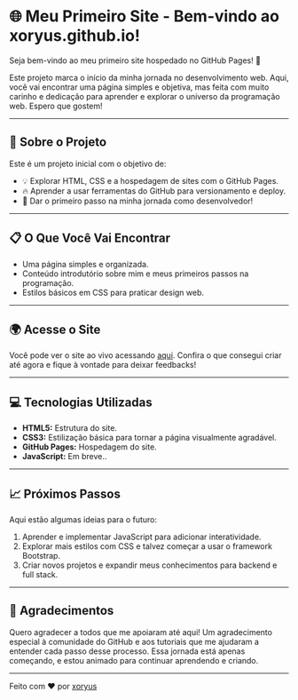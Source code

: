 # 🌐 Meu Primeiro Site - Bem-vindo ao xoryus.github.io!

Seja bem-vindo ao meu primeiro site hospedado no GitHub Pages! 🎉

Este projeto marca o início da minha jornada no desenvolvimento web. Aqui, você vai encontrar uma página simples e objetiva, mas feita com muito carinho e dedicação para aprender e explorar o universo da programação web. Espero que gostem!

---

## 🚀 Sobre o Projeto

Este é um projeto inicial com o objetivo de:
- 💡 Explorar HTML, CSS e a hospedagem de sites com o GitHub Pages.
- 🔥 Aprender a usar ferramentas do GitHub para versionamento e deploy.
- 🌱 Dar o primeiro passo na minha jornada como desenvolvedor!

---

## 📋 O Que Você Vai Encontrar

- Uma página simples e organizada.
- Conteúdo introdutório sobre mim e meus primeiros passos na programação.
- Estilos básicos em CSS para praticar design web.

---

## 🌍 Acesse o Site

Você pode ver o site ao vivo acessando [aqui](https://xoryus.github.io/). Confira o que consegui criar até agora e fique à vontade para deixar feedbacks!

---

## 💻 Tecnologias Utilizadas

- **HTML5:** Estrutura do site.
- **CSS3:** Estilização básica para tornar a página visualmente agradável.
- **GitHub Pages:** Hospedagem do site.
- **JavaScript:** Em breve..

---

## 📈 Próximos Passos

Aqui estão algumas ideias para o futuro:
1. Aprender e implementar JavaScript para adicionar interatividade.
2. Explorar mais estilos com CSS e talvez começar a usar o framework Bootstrap.
3. Criar novos projetos e expandir meus conhecimentos para backend e full stack.

---

## 🤝 Agradecimentos

Quero agradecer a todos que me apoiaram até aqui! Um agradecimento especial à comunidade do GitHub e aos tutoriais que me ajudaram a entender cada passo desse processo. Essa jornada está apenas começando, e estou animado para continuar aprendendo e criando.

---

Feito com ❤️ por [xoryus](https://github.com/xoryus)
